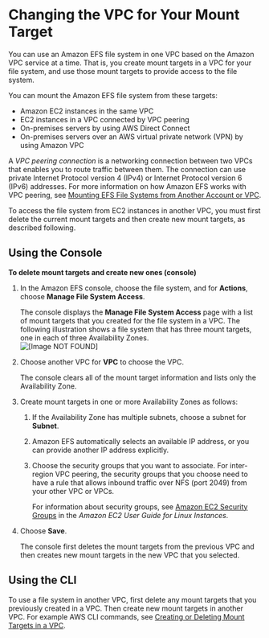 # Changing the VPC for Your Mount Target<a name="manage-fs-access-change-vpc"></a>

You can use an Amazon EFS file system in one VPC based on the Amazon VPC service at a time\. That is, you create mount targets in a VPC for your file system, and use those mount targets to provide access to the file system\.

You can mount the Amazon EFS file system from these targets: 
+ Amazon EC2 instances in the same VPC
+ EC2 instances in a VPC connected by VPC peering
+ On\-premises servers by using AWS Direct Connect
+ On\-premises servers over an AWS virtual private network \(VPN\) by using Amazon VPC 

A *VPC peering connection* is a networking connection between two VPCs that enables you to route traffic between them\. The connection can use private Internet Protocol version 4 \(IPv4\) or Internet Protocol version 6 \(IPv6\) addresses\. For more information on how Amazon EFS works with VPC peering, see [Mounting EFS File Systems from Another Account or VPC](manage-fs-access-vpc-peering.md)\.

To access the file system from EC2 instances in another VPC, you must first delete the current mount targets and then create new mount targets, as described following\. 

## Using the Console<a name="manage-fs-access-change-vpc-using-console"></a>

**To delete mount targets and create new ones \(console\)**

1. In the Amazon EFS console, choose the file system, and for **Actions**, choose **Manage File System Access**\. 

   The console displays the **Manage File System Access** page with a list of mount targets that you created for the file system in a VPC\. The following illustration shows a file system that has three mount targets, one in each of three Availability Zones\.  
![\[Image NOT FOUND\]](http://docs.aws.amazon.com/efs/latest/ug/images/manage-fs-05.png)

1. Choose another VPC for **VPC** to choose the VPC\.

   The console clears all of the mount target information and lists only the Availability Zone\. 

1. Create mount targets in one or more Availability Zones as follows:

   1. If the Availability Zone has multiple subnets, choose a subnet for **Subnet**\.

   1. Amazon EFS automatically selects an available IP address, or you can provide another IP address explicitly\.

   1. Choose the security groups that you want to associate\. For inter\-region VPC peering, the security groups that you choose need to have a rule that allows inbound traffic over NFS \(port 2049\) from your other VPC or VPCs\.

      For information about security groups, see [Amazon EC2 Security Groups](https://docs.aws.amazon.com/AWSEC2/latest/UserGuide/using-network-security.html) in the *Amazon EC2 User Guide for Linux Instances*\.

1. Choose **Save**\.

   The console first deletes the mount targets from the previous VPC and then creates new mount targets in the new VPC that you selected\. 

## Using the CLI<a name="manage-fs-access-change-vpc-using-cli"></a>

To use a file system in another VPC, first delete any mount targets that you previously created in a VPC\. Then create new mount targets in another VPC\. For example AWS CLI commands, see [Creating or Deleting Mount Targets in a VPC](https://docs.aws.amazon.com/efs/latest/ug/manage-fs-access-create-delete-mount-targets.html#manage-fs-create-delete-mt-cli)\.